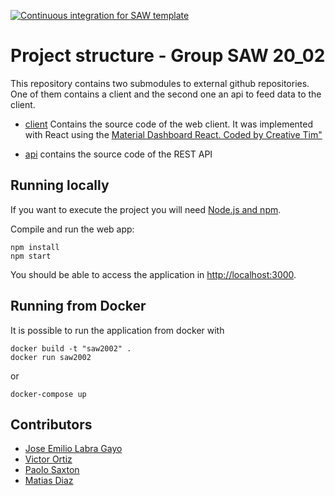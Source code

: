 [![Continuous integration for SAW template](https://github.com/sawmti/saw20_02/actions/workflows/ci.yml/badge.svg)](https://github.com/sawmti/saw20_02/actions/workflows/ci.yml)

# Project structure - Group SAW 20_02

This repository contains two submodules to external github repositories. One of them contains a client and the second one an api to feed data to the client.

- [client](https://github.com/mdbesoain/saw_g02_client) Contains the source code of the web client. It was implemented with React using the [Material Dashboard React. Coded by Creative Tim"](https://www.creative-tim.com/product/material-dashboard-react)

- [api](https://github.com/sawmti/saw20_02/tree/main/api) contains the source code of the REST API
## Running locally

If you want to execute the project you will need 
[Node.js and npm](https://www.npmjs.com/get-npm). 

Compile and run the web app:

```
npm install
npm start
```

You should be able to access the application in [http://localhost:3000](http://localhost:3000).

## Running from Docker

It is possible to run the application from docker with

```
docker build -t "saw2002" .
docker run saw2002
```

or 

```
docker-compose up
```

## Contributors

- [Jose Emilio Labra Gayo](https://github.com/labra)
- [Victor Ortiz](https://github.com/vortiz86)
- [Paolo Saxton](https://github.com/OPOSAX)
- [Matias Diaz](https://github.com/mdbesoain)



